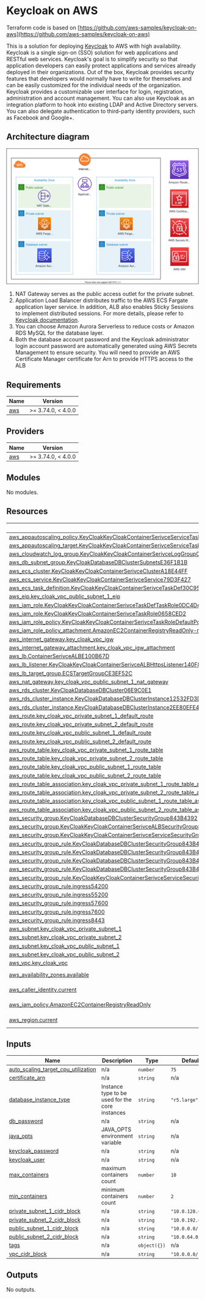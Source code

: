 # Keycloak on AWS

Terraform code is based on [https://github.com/aws-samples/keycloak-on-aws](https://github.com/aws-samples/keycloak-on-aws)

This is a solution for deploying [Keycloak](https://www.keycloak.org/) to AWS with high availability. Keycloak is a single sign-on (SSO) solution for web applications and RESTful web services. Keycloak's goal is to simplify security so that application developers can easily protect applications and services already deployed in their organizations. Out of the box, Keycloak provides security features that developers would normally have to write for themselves and can be easily customized for the individual needs of the organization. Keycloak provides a customizable user interface for login, registration, administration and account management. You can also use Keycloak as an integration platform to hook into existing LDAP and Active Directory servers. You can also delegate authentication to third-party identity providers, such as Facebook and Google+.

## Architecture diagram

![architecture](assets/01-keycloak-on-aws-architecture.svg)

1. NAT Gateway serves as the public access outlet for the private subnet.
2. Application Load Balancer distributes traffic to the AWS ECS Fargate application layer service. In addition, ALB also enables Sticky Sessions to implement distributed sessions. For more details, please refer to [Keycloak documentation](https://www.keycloak.org/docs/latest/server_installation/index.html#sticky-sessions).
3. You can choose Amazon Aurora Serverless to reduce costs or Amazon RDS MySQL for the database layer.
4. Both the database account password and the Keycloak administrator login account password are automatically generated using AWS Secrets Management to ensure security.
You will need to provide an AWS Certificate Manager certificate for Arn to provide HTTPS access to the ALB


<!-- BEGIN_TF_DOCS -->
## Requirements

| Name | Version |
|------|---------|
| <a name="requirement_aws"></a> [aws](#requirement\_aws) | >= 3.74.0, < 4.0.0 |

## Providers

| Name | Version |
|------|---------|
| <a name="provider_aws"></a> [aws](#provider\_aws) | >= 3.74.0, < 4.0.0 |

## Modules

No modules.

## Resources

| Name | Type |
|------|------|
| [aws_appautoscaling_policy.KeyCloakKeyCloakContainerSerivceServiceTaskCountTargetCpuScaling1480DC0B](https://registry.terraform.io/providers/hashicorp/aws/latest/docs/resources/appautoscaling_policy) | resource |
| [aws_appautoscaling_target.KeyCloakKeyCloakContainerSerivceServiceTaskCountTarget0EDF86B3](https://registry.terraform.io/providers/hashicorp/aws/latest/docs/resources/appautoscaling_target) | resource |
| [aws_cloudwatch_log_group.KeyCloakKeyCloakContainerSerivceLogGroup010F2AAE](https://registry.terraform.io/providers/hashicorp/aws/latest/docs/resources/cloudwatch_log_group) | resource |
| [aws_db_subnet_group.KeyCloakDatabaseDBClusterSubnetsE36F1B1B](https://registry.terraform.io/providers/hashicorp/aws/latest/docs/resources/db_subnet_group) | resource |
| [aws_ecs_cluster.KeyCloakKeyCloakContainerSerivceClusterA18E44FF](https://registry.terraform.io/providers/hashicorp/aws/latest/docs/resources/ecs_cluster) | resource |
| [aws_ecs_service.KeyCloakKeyCloakContainerSerivceService79D3F427](https://registry.terraform.io/providers/hashicorp/aws/latest/docs/resources/ecs_service) | resource |
| [aws_ecs_task_definition.KeyCloakKeyCloakContainerSerivceTaskDef30C9533A](https://registry.terraform.io/providers/hashicorp/aws/latest/docs/resources/ecs_task_definition) | resource |
| [aws_eip.key_cloak_vpc_public_subnet_1_eip](https://registry.terraform.io/providers/hashicorp/aws/latest/docs/resources/eip) | resource |
| [aws_iam_role.KeyCloakKeyCloakContainerSerivceTaskDefTaskRole0DC4D418](https://registry.terraform.io/providers/hashicorp/aws/latest/docs/resources/iam_role) | resource |
| [aws_iam_role.KeyCloakKeyCloakContainerSerivceTaskRole0658CED2](https://registry.terraform.io/providers/hashicorp/aws/latest/docs/resources/iam_role) | resource |
| [aws_iam_role_policy.KeyCloakKeyCloakContainerSerivceTaskRoleDefaultPolicyA2321E87](https://registry.terraform.io/providers/hashicorp/aws/latest/docs/resources/iam_role_policy) | resource |
| [aws_iam_role_policy_attachment.AmazonEC2ContainerRegistryReadOnly-role-policy-attach](https://registry.terraform.io/providers/hashicorp/aws/latest/docs/resources/iam_role_policy_attachment) | resource |
| [aws_internet_gateway.key_cloak_vpc_igw](https://registry.terraform.io/providers/hashicorp/aws/latest/docs/resources/internet_gateway) | resource |
| [aws_internet_gateway_attachment.key_cloak_vpc_igw_attachment](https://registry.terraform.io/providers/hashicorp/aws/latest/docs/resources/internet_gateway_attachment) | resource |
| [aws_lb.ContainerSerivceALBE100B67D](https://registry.terraform.io/providers/hashicorp/aws/latest/docs/resources/lb) | resource |
| [aws_lb_listener.KeyCloakKeyCloakContainerSerivceALBHttpsListener140F85B9](https://registry.terraform.io/providers/hashicorp/aws/latest/docs/resources/lb_listener) | resource |
| [aws_lb_target_group.ECSTargetGroupCE3EF52C](https://registry.terraform.io/providers/hashicorp/aws/latest/docs/resources/lb_target_group) | resource |
| [aws_nat_gateway.key_cloak_vpc_public_subnet_1_nat_gateway](https://registry.terraform.io/providers/hashicorp/aws/latest/docs/resources/nat_gateway) | resource |
| [aws_rds_cluster.KeyCloakDatabaseDBCluster06E9C0E1](https://registry.terraform.io/providers/hashicorp/aws/latest/docs/resources/rds_cluster) | resource |
| [aws_rds_cluster_instance.KeyCloakDatabaseDBClusterInstance12532FD3D](https://registry.terraform.io/providers/hashicorp/aws/latest/docs/resources/rds_cluster_instance) | resource |
| [aws_rds_cluster_instance.KeyCloakDatabaseDBClusterInstance2EE80EFE4](https://registry.terraform.io/providers/hashicorp/aws/latest/docs/resources/rds_cluster_instance) | resource |
| [aws_route.key_cloak_vpc_private_subnet_1_default_route](https://registry.terraform.io/providers/hashicorp/aws/latest/docs/resources/route) | resource |
| [aws_route.key_cloak_vpc_private_subnet_2_default_route](https://registry.terraform.io/providers/hashicorp/aws/latest/docs/resources/route) | resource |
| [aws_route.key_cloak_vpc_public_subnet_1_default_route](https://registry.terraform.io/providers/hashicorp/aws/latest/docs/resources/route) | resource |
| [aws_route.key_cloak_vpc_public_subnet_2_default_route](https://registry.terraform.io/providers/hashicorp/aws/latest/docs/resources/route) | resource |
| [aws_route_table.key_cloak_vpc_private_subnet_1_route_table](https://registry.terraform.io/providers/hashicorp/aws/latest/docs/resources/route_table) | resource |
| [aws_route_table.key_cloak_vpc_private_subnet_2_route_table](https://registry.terraform.io/providers/hashicorp/aws/latest/docs/resources/route_table) | resource |
| [aws_route_table.key_cloak_vpc_public_subnet_1_route_table](https://registry.terraform.io/providers/hashicorp/aws/latest/docs/resources/route_table) | resource |
| [aws_route_table.key_cloak_vpc_public_subnet_2_route_table](https://registry.terraform.io/providers/hashicorp/aws/latest/docs/resources/route_table) | resource |
| [aws_route_table_association.key_cloak_vpc_private_subnet_1_route_table_association](https://registry.terraform.io/providers/hashicorp/aws/latest/docs/resources/route_table_association) | resource |
| [aws_route_table_association.key_cloak_vpc_private_subnet_2_route_table_association](https://registry.terraform.io/providers/hashicorp/aws/latest/docs/resources/route_table_association) | resource |
| [aws_route_table_association.key_cloak_vpc_public_subnet_1_route_table_association](https://registry.terraform.io/providers/hashicorp/aws/latest/docs/resources/route_table_association) | resource |
| [aws_route_table_association.key_cloak_vpc_public_subnet_2_route_table_association](https://registry.terraform.io/providers/hashicorp/aws/latest/docs/resources/route_table_association) | resource |
| [aws_security_group.KeyCloakDatabaseDBClusterSecurityGroup843B4392](https://registry.terraform.io/providers/hashicorp/aws/latest/docs/resources/security_group) | resource |
| [aws_security_group.KeyCloakKeyCloakContainerSerivceALBSecurityGroup8F5103C6](https://registry.terraform.io/providers/hashicorp/aws/latest/docs/resources/security_group) | resource |
| [aws_security_group.KeyCloakKeyCloakContainerSerivceServiceSecurityGroup4C80023D](https://registry.terraform.io/providers/hashicorp/aws/latest/docs/resources/security_group) | resource |
| [aws_security_group_rule.KeyCloakDatabaseDBClusterSecurityGroup843B4392Egress1](https://registry.terraform.io/providers/hashicorp/aws/latest/docs/resources/security_group_rule) | resource |
| [aws_security_group_rule.KeyCloakDatabaseDBClusterSecurityGroup843B4392Ingress1](https://registry.terraform.io/providers/hashicorp/aws/latest/docs/resources/security_group_rule) | resource |
| [aws_security_group_rule.KeyCloakDatabaseDBClusterSecurityGroup843B4392Ingress2](https://registry.terraform.io/providers/hashicorp/aws/latest/docs/resources/security_group_rule) | resource |
| [aws_security_group_rule.KeyCloakDatabaseDBClusterSecurityGroup843B4392Ingress3](https://registry.terraform.io/providers/hashicorp/aws/latest/docs/resources/security_group_rule) | resource |
| [aws_security_group_rule.KeyCloakKeyCloakContainerSerivceServiceSecurityGroupfromkeycloakfromnewvpcKeyCloakKeyCloakContainerSerivceALBSecurityGroupFD2CC2BD8443F1CBDED3](https://registry.terraform.io/providers/hashicorp/aws/latest/docs/resources/security_group_rule) | resource |
| [aws_security_group_rule.ingress54200](https://registry.terraform.io/providers/hashicorp/aws/latest/docs/resources/security_group_rule) | resource |
| [aws_security_group_rule.ingress55200](https://registry.terraform.io/providers/hashicorp/aws/latest/docs/resources/security_group_rule) | resource |
| [aws_security_group_rule.ingress57600](https://registry.terraform.io/providers/hashicorp/aws/latest/docs/resources/security_group_rule) | resource |
| [aws_security_group_rule.ingress7600](https://registry.terraform.io/providers/hashicorp/aws/latest/docs/resources/security_group_rule) | resource |
| [aws_security_group_rule.ingress8443](https://registry.terraform.io/providers/hashicorp/aws/latest/docs/resources/security_group_rule) | resource |
| [aws_subnet.key_cloak_vpc_private_subnet_1](https://registry.terraform.io/providers/hashicorp/aws/latest/docs/resources/subnet) | resource |
| [aws_subnet.key_cloak_vpc_private_subnet_2](https://registry.terraform.io/providers/hashicorp/aws/latest/docs/resources/subnet) | resource |
| [aws_subnet.key_cloak_vpc_public_subnet_1](https://registry.terraform.io/providers/hashicorp/aws/latest/docs/resources/subnet) | resource |
| [aws_subnet.key_cloak_vpc_public_subnet_2](https://registry.terraform.io/providers/hashicorp/aws/latest/docs/resources/subnet) | resource |
| [aws_vpc.key_cloak_vpc](https://registry.terraform.io/providers/hashicorp/aws/latest/docs/resources/vpc) | resource |
| [aws_availability_zones.available](https://registry.terraform.io/providers/hashicorp/aws/latest/docs/data-sources/availability_zones) | data source |
| [aws_caller_identity.current](https://registry.terraform.io/providers/hashicorp/aws/latest/docs/data-sources/caller_identity) | data source |
| [aws_iam_policy.AmazonEC2ContainerRegistryReadOnly](https://registry.terraform.io/providers/hashicorp/aws/latest/docs/data-sources/iam_policy) | data source |
| [aws_region.current](https://registry.terraform.io/providers/hashicorp/aws/latest/docs/data-sources/region) | data source |

## Inputs

| Name | Description | Type | Default | Required |
|------|-------------|------|---------|:--------:|
| <a name="input_auto_scaling_target_cpu_utilization"></a> [auto\_scaling\_target\_cpu\_utilization](#input\_auto\_scaling\_target\_cpu\_utilization) | n/a | `number` | `75` | no |
| <a name="input_certificate_arn"></a> [certificate\_arn](#input\_certificate\_arn) | n/a | `string` | n/a | yes |
| <a name="input_database_instance_type"></a> [database\_instance\_type](#input\_database\_instance\_type) | Instance type to be used for the core instances | `string` | `"r5.large"` | no |
| <a name="input_db_password"></a> [db\_password](#input\_db\_password) | n/a | `string` | n/a | yes |
| <a name="input_java_opts"></a> [java\_opts](#input\_java\_opts) | JAVA\_OPTS environment variable | `string` | n/a | yes |
| <a name="input_keycloak_password"></a> [keycloak\_password](#input\_keycloak\_password) | n/a | `string` | n/a | yes |
| <a name="input_keycloak_user"></a> [keycloak\_user](#input\_keycloak\_user) | n/a | `string` | n/a | yes |
| <a name="input_max_containers"></a> [max\_containers](#input\_max\_containers) | maximum containers count | `number` | `10` | no |
| <a name="input_min_containers"></a> [min\_containers](#input\_min\_containers) | minimum containers count | `number` | `2` | no |
| <a name="input_private_subnet_1_cidr_block"></a> [private\_subnet\_1\_cidr\_block](#input\_private\_subnet\_1\_cidr\_block) | n/a | `string` | `"10.0.128.0/18"` | no |
| <a name="input_private_subnet_2_cidr_block"></a> [private\_subnet\_2\_cidr\_block](#input\_private\_subnet\_2\_cidr\_block) | n/a | `string` | `"10.0.192.0/18"` | no |
| <a name="input_public_subnet_1_cidr_block"></a> [public\_subnet\_1\_cidr\_block](#input\_public\_subnet\_1\_cidr\_block) | n/a | `string` | `"10.0.0.0/18"` | no |
| <a name="input_public_subnet_2_cidr_block"></a> [public\_subnet\_2\_cidr\_block](#input\_public\_subnet\_2\_cidr\_block) | n/a | `string` | `"10.0.64.0/18"` | no |
| <a name="input_tags"></a> [tags](#input\_tags) | n/a | `object({})` | n/a | yes |
| <a name="input_vpc_cidr_block"></a> [vpc\_cidr\_block](#input\_vpc\_cidr\_block) | n/a | `string` | `"10.0.0.0/16"` | no |

## Outputs

No outputs.
<!-- END_TF_DOCS -->